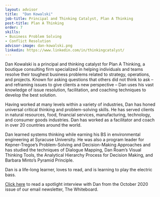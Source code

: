 ```yaml
---
layout: advisor
title:  "Dan Kowalski"
job-title: Principal and Thinking Catalyst, Plan A Thinking
post-title: Plan A Thinking
order: 7
skills:
- Business Problem Solving
- Conflict Resolution
advisor-image: dan-kowalski.png
linkedin: https://www.linkedin.com/in/thinkingcatalyst/
---
```

Dan Kowalski is a principal and thinking catalyst for Plan A Thinking, a boutique consulting firm specialized in helping individuals and teams resolve their toughest business problems related to strategy, operations, and projects. Known for asking questions that others did not think to ask – and reframing issues to give clients a new perspective – Dan uses his vast knowledge of issue resolution, facilitation, and coaching techniques to develop the best solution.

Having worked at many levels within a variety of industries, Dan has honed universal critical thinking and problem-solving skills. He has served clients in natural resources, food, financial services, manufacturing, technology, and consumer goods industries. Dan has worked as a facilitator and coach in over 20 countries around the world.

Dan learned systems thinking while earning his BS in environmental engineering at Syracuse University. He was also a program leader for Kepner-Tregoe’s Problem-Solving and Decision-Making Approaches and has studied the techniques of Dialogue Mapping, Dan Roam’s Visual Thinking Tools, the Analytical Hierarchy Process for Decision Making, and Barbara Minto’s Pyramid Principle.

Dan is a life-long learner, loves to read, and is learning to play the electric bass.

<a href="https://slkone.com/Spotlight-Interview-Dan-Kowalski/">Click here</a> to read a spotlight interview with Dan from the October 2020 issue of our email newsletter, The Whiteboard.
